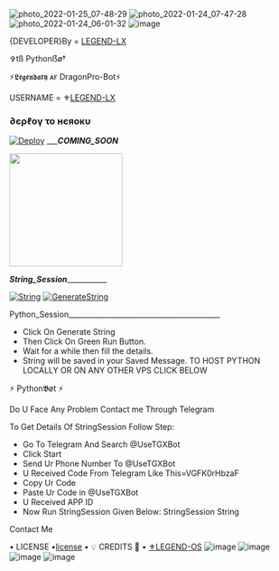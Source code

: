 ![photo_2022-01-25_07-48-29](https://user-images.githubusercontent.com/87700009/151180328-0b741d9d-eaef-4651-abf1-3f6ec7f3f473.jpg)
![photo_2022-01-24_07-47-28](https://user-images.githubusercontent.com/87700009/151180361-9d7c1dba-f266-46ef-ae9c-3c59b5fd66f2.jpg)
![photo_2022-01-24_06-01-32](https://user-images.githubusercontent.com/87700009/151180379-dd532628-558d-4910-9a1e-b6bd5e3743ef.jpg)
![image](https://user-images.githubusercontent.com/87700009/151005573-7e26871a-16f6-4c3a-81d2-1b9ecb55ef6d.png)


{DEVELOPER}By = [LEGEND-LX](http://t.me/Legendl_Mr_Hacker)


✞︎tß Pythonẞø†

⚡𝕷𝖊𝖌𝖊𝖓𝖉𝖆𝖗𝖞 ᴀғ DragonPro-Bot⚡
 
USERNAME = ⚜[LEGEND-LX](https://github.com/LEGEND-LX)
<h3> ∂єρℓογ το нєяοκυ </h3>

[![Deploy](https://www.herokucdn.com/deploy/button.svg)](https://heroku.com/deploy?template=https://github.com/LEGEND-LX/DRAGONPRO-BOT)
__________COMING_SOON_______
<p><a href=https://github.com/LEGEND-LX/PYTHONBOT-V9.0.8> <img src="https://img.shields.io/badge/Deploy%20To%20Railway-blueviolet?style=for-the-badge&logo=railway" width="200""/></a></p>


_______________String_Session__________________________

[![String](https://telegra.ph/file/a776d32132d1bddf988de.jpg)](https://replit.com/@LEGEND-LX/PYTHONBOT-4#main.py) 
[![GenerateString](https://img.shields.io/badge/repl.it-generateString-yellowgreen)](https://replit.com/@LEGEND-LX/PYTHONBOT-4#main.py) 

Python_Session__________________________________________
- Click On Generate String
- Then Click On Green Run Button.
- Wait for a while then fill the details.
 - String will be saved in your Saved Message.
TO HOST PYTHON LOCALLY OR ON ANY OTHER VPS CLICK BELOW

⚡ Python𝕭øt ⚡

Do U Face Any Problem Contact me Through Telegram

To Get Details Of StringSession Follow Step:
- Go To Telegram And Search @UseTGXBot
- Click Start
- Send Ur Phone Number To @UseTGXBot
- U Received Code From Telegram Like This=VGFK0rHbzaF
- Copy Ur Code
- Paste Ur Code in @UseTGXBot
- U Received APP ID
- Now Run StringSession Given Below:
StringSession
String

Contact Me

• LICENSE •[license](https://github.com/LEGEND-LX/PYTHONBOT-V9.0.8/blob/master/LICENSE)
• 💡 CREDITS 💞 •
[⚜LEGEND-OS](https://github.com/LEGEND-OS)
![image](https://user-images.githubusercontent.com/87700009/133560871-e318f78b-16e7-4fe5-ad57-f1661b99f576.png)
![image](https://user-images.githubusercontent.com/87700009/133560891-ca9899ed-d95c-4050-b50a-af67790020f5.png)
![image](https://user-images.githubusercontent.com/87700009/133560924-ac05edc1-43b8-4aa3-ab56-36661d5d5b5d.png)
![image](https://user-images.githubusercontent.com/87700009/133560910-6117ba9e-9165-4fd1-8fb2-4d1ecca3c20e.png)

